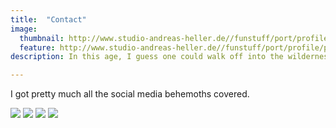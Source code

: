 ```yaml
---
title:  "Contact"
image:
  thumbnail: http://www.studio-andreas-heller.de//funstuff/port/profile/profile-thumb-03.png
  feature: http://www.studio-andreas-heller.de//funstuff/port/profile/profile-thumb-03.png
description: In this age, I guess one could walk off into the wilderness, but I'm pretty sure he or she would sooner or later get the urge to post their experience.

---
```

I got pretty much all the social media behemoths covered.

<a class="social-icon" href="mailto:{{site.email}}"><img src="{{ site.baseurl}}/assets/images/email.svg"></a>
<a class="social-icon" href="http://www.{{site.linkedin}}"><img src="{{ site.baseurl}}/assets/images/linkedin.svg"></a>
<a class="social-icon" href="http://www.{{site.facebook}}"><img src="{{ site.baseurl}}/assets/images/facebook.svg"></a>
<a class="social-icon" href="http://www.{{site.instagram}}"><img src="{{ site.baseurl}}/assets/images/iconmonstr-instagram-14.svg"></a>
